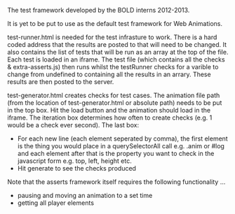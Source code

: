 The test framework developed by the BOLD interns 2012-2013.

It is yet to be put to use as the default test framework for Web Animations.

test-runner.html is needed for the test infrasture to work. There is a hard
coded address that the results are posted to that will need to be changed. It
also contains the list of tests that will be run as an array at the top of the
file. Each test is loaded in an iframe. The test file (which contains all the
checks & extra-asserts.js) then runs whilst the testRunner checks for a varible
to change from undefined to containing all the results in an arrary. These
results are then posted to the server.

test-generator.html creates checks for test cases. The animation file path (from
the location of test-generator.html or absolute path) needs to be put in the top
box. Hit the load button and the animation should load in the iframe. The
iteration box determines how often to create checks (e.g. 1 would be a check
ever second). The last box:
- For each new line (each element seperated by comma), the first element is the
  thing you would place in a querySelectorAll call e.g. .anim or #log and each
  element after that is the property you want to check in the javascript form
  e.g. top, left, height etc.
- Hit generate to see the checks produced

Note that the asserts framework itself requires the following functionality ...
- pausing and moving an animation to a set time
- getting all player elements
